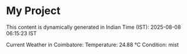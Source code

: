 # My Project

This content is dynamically generated in Indian Time (IST): 2025-08-08 06:15:23 IST


Current Weather in Coimbatore:
Temperature: 24.88 °C
Condition: mist
